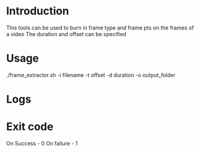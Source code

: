 # Introduction
This tools can be used to burn in frame type and frame pts on the frames of a video
The duration and offset can be specified

# Usage
./frame\_extractor.sh -i filename -t offset -d duration -o output_folder

# Logs


# Exit code
On Success - 0
On failure - 1
